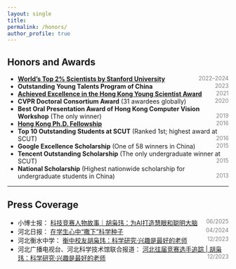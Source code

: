 ```yaml
---
layout: single
title: 
permalink: /honors/
author_profile: true
---
```


## Honors and Awards

- [**World’s Top 2% Scientists by Stanford University**](https://github.com/xw-hu/xw-hu.github.io/blob/master/_pages/Top_2%25_Scientist_2024.png?raw=true) <span style="float:right; color:gray; font-size:0.9em;">2022–2024</span>
- **Outstanding Young Talents Program of China** <span style="float:right; color:gray; font-size:0.9em;">2023</span>
- [**Achieved Excellence in the Hong Kong Young Scientist Award**](https://github.com/xw-hu/xw-hu.github.io/blob/master/_pages/2021YSA.png?raw=true) <span style="float:right; color:gray; font-size:0.9em;">2021</span>
- **CVPR Doctoral Consortium Award** (31 awardees globally) <span style="float:right; color:gray; font-size:0.9em;">2020</span>
- **Best Oral Presentation Award of Hong Kong Computer Vision Workshop** (The only winner) <span style="float:right; color:gray; font-size:0.9em;">2019</span>
- [**Hong Kong Ph.D. Fellowship**](https://cerg1.ugc.edu.hk/hkpfs/index.html) <span style="float:right; color:gray; font-size:0.9em;">2016</span>
- **Top 10 Outstanding Students at SCUT** (Ranked 1st; highest award at SCUT) <span style="float:right; color:gray; font-size:0.9em;">2016</span>
- **Google Excellence Scholarship** (One of 58 winners in China) <span style="float:right; color:gray; font-size:0.9em;">2015</span>
- **Tencent Outstanding Scholarship** (The only undergraduate winner at SCUT) <span style="float:right; color:gray; font-size:0.9em;">2015</span>
- **National Scholarship** (Highest nationwide scholarship for undergraduate students in China) <span style="float:right; color:gray; font-size:0.9em;">2013</span>

---

## Press Coverage

- 小博士报： [科技竞赛人物故事｜胡枭玮：为AI打造慧眼和聪明大脑](https://mp.weixin.qq.com/s?__biz=MzA5NDM4NzQ0MQ==&mid=2650180987&idx=1&sn=e09c72dbf5f390d8b3a5ae76ccb778d7&chksm=896f3958bb5e8fd81ab02f80e1173ea72fa7db91efe2df211f5d910f0b5753025cfe9be29539&scene=27) <span style="float:right; color:gray; font-size:0.9em;">06/2025</span>
- 河北日报： [在学生心中“撒下”科学种子](https://hbrb.hebnews.cn/pc/paper/c/202404/09/content_224902.html) <span style="float:right; color:gray; font-size:0.9em;">04/2024</span>
- 河北衡水中学： [衡中校友胡枭玮：科学研究·兴趣是最好的老师](https://mp.weixin.qq.com/s?__biz=Mzk0NzIwMDQ0Ng==&mid=2247693318&idx=3&sn=e27f2608531edd789b05f3e57d0397c6&chksm=c20302b831a868a75dc83ab82ab181c1f76aba9eee523c39f7c7bf0ab04d7d7693f60cf11c99&scene=27) <span style="float:right; color:gray; font-size:0.9em;">12/2023</span>
- 河北广播电视台、河北科学技术馆联合报道： [河北往届竞赛选手追踪 | 胡枭玮：科学研究·兴趣是最好的老师](https://web.cmc.hebtv.com/cms/rmt0336_html/0/0rmhlm/qy/kjpd/xy/11335045.shtml?share=true) <span style="float:right; color:gray; font-size:0.9em;">12/2023</span>
